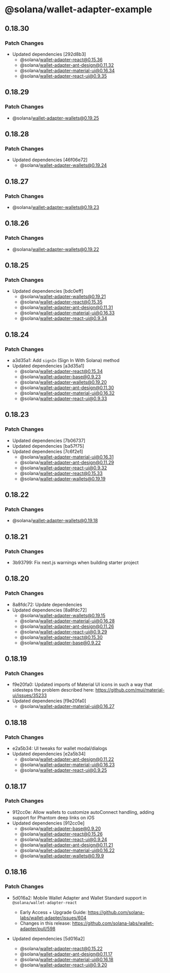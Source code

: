 # @solana/wallet-adapter-example

## 0.18.30

### Patch Changes

-   Updated dependencies [292d8b3]
    -   @solana/wallet-adapter-react@0.15.36
    -   @solana/wallet-adapter-ant-design@0.11.32
    -   @solana/wallet-adapter-material-ui@0.16.34
    -   @solana/wallet-adapter-react-ui@0.9.35

## 0.18.29

### Patch Changes

-   @solana/wallet-adapter-wallets@0.19.25

## 0.18.28

### Patch Changes

-   Updated dependencies [46f06e72]
    -   @solana/wallet-adapter-wallets@0.19.24

## 0.18.27

### Patch Changes

-   @solana/wallet-adapter-wallets@0.19.23

## 0.18.26

### Patch Changes

-   @solana/wallet-adapter-wallets@0.19.22

## 0.18.25

### Patch Changes

-   Updated dependencies [bdc0eff]
    -   @solana/wallet-adapter-wallets@0.19.21
    -   @solana/wallet-adapter-react@0.15.35
    -   @solana/wallet-adapter-ant-design@0.11.31
    -   @solana/wallet-adapter-material-ui@0.16.33
    -   @solana/wallet-adapter-react-ui@0.9.34

## 0.18.24

### Patch Changes

-   a3d35a1: Add `signIn` (Sign In With Solana) method
-   Updated dependencies [a3d35a1]
    -   @solana/wallet-adapter-react@0.15.34
    -   @solana/wallet-adapter-base@0.9.23
    -   @solana/wallet-adapter-wallets@0.19.20
    -   @solana/wallet-adapter-ant-design@0.11.30
    -   @solana/wallet-adapter-material-ui@0.16.32
    -   @solana/wallet-adapter-react-ui@0.9.33

## 0.18.23

### Patch Changes

-   Updated dependencies [7b06737]
-   Updated dependencies [ba57f75]
-   Updated dependencies [7c6f2e1]
    -   @solana/wallet-adapter-material-ui@0.16.31
    -   @solana/wallet-adapter-ant-design@0.11.29
    -   @solana/wallet-adapter-react-ui@0.9.32
    -   @solana/wallet-adapter-react@0.15.33
    -   @solana/wallet-adapter-wallets@0.19.19

## 0.18.22

### Patch Changes

-   @solana/wallet-adapter-wallets@0.19.18

## 0.18.21

### Patch Changes

-   3b93799: Fix next.js warnings when building starter project

## 0.18.20

### Patch Changes

-   8a8fdc72: Update dependencies
-   Updated dependencies [8a8fdc72]
    -   @solana/wallet-adapter-wallets@0.19.15
    -   @solana/wallet-adapter-material-ui@0.16.28
    -   @solana/wallet-adapter-ant-design@0.11.26
    -   @solana/wallet-adapter-react-ui@0.9.29
    -   @solana/wallet-adapter-react@0.15.30
    -   @solana/wallet-adapter-base@0.9.22

## 0.18.19

### Patch Changes

-   f9e20fa0: Updated imports of Material UI icons in such a way that sidesteps the problem described here: https://github.com/mui/material-ui/issues/35233
-   Updated dependencies [f9e20fa0]
    -   @solana/wallet-adapter-material-ui@0.16.27

## 0.18.18

### Patch Changes

-   e2a5b34: UI tweaks for wallet modal/dialogs
-   Updated dependencies [e2a5b34]
    -   @solana/wallet-adapter-ant-design@0.11.22
    -   @solana/wallet-adapter-material-ui@0.16.23
    -   @solana/wallet-adapter-react-ui@0.9.25

## 0.18.17

### Patch Changes

-   912cc0e: Allow wallets to customize autoConnect handling, adding support for Phantom deep links on iOS
-   Updated dependencies [912cc0e]
    -   @solana/wallet-adapter-base@0.9.20
    -   @solana/wallet-adapter-react@0.15.26
    -   @solana/wallet-adapter-react-ui@0.9.24
    -   @solana/wallet-adapter-ant-design@0.11.21
    -   @solana/wallet-adapter-material-ui@0.16.22
    -   @solana/wallet-adapter-wallets@0.19.9

## 0.18.16

### Patch Changes

-   5d016a2: Mobile Wallet Adapter and Wallet Standard support in `@solana/wallet-adapter-react`

    -   Early Access + Upgrade Guide: https://github.com/solana-labs/wallet-adapter/issues/604
    -   Changes in this release: https://github.com/solana-labs/wallet-adapter/pull/598

-   Updated dependencies [5d016a2]
    -   @solana/wallet-adapter-react@0.15.22
    -   @solana/wallet-adapter-ant-design@0.11.17
    -   @solana/wallet-adapter-material-ui@0.16.18
    -   @solana/wallet-adapter-react-ui@0.9.20
